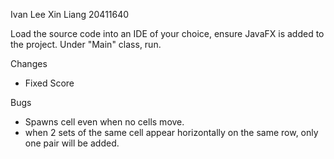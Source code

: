 Ivan Lee Xin Liang
20411640

Load the source code into an IDE of your choice, ensure JavaFX is added to the project. Under "Main" class, run. 

Changes
- Fixed Score 

Bugs
- Spawns cell even when no cells move.
- when 2 sets of the same cell appear horizontally on the same row, only one pair will be added.
